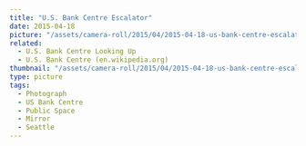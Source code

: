 ```yaml
---
title: "U.S. Bank Centre Escalator"
date: 2015-04-18
picture: "/assets/camera-roll/2015/04/2015-04-18-us-bank-centre-escalator/20150418_223250140_iOS.jpg"
related:
  - U.S. Bank Centre Looking Up
  - U.S. Bank Centre (en.wikipedia.org)
thumbnail: "/assets/camera-roll/2015/04/2015-04-18-us-bank-centre-escalator/20150418_223250140_iOS-thumbnail.jpg"
type: picture
tags:
  - Photograph
  - US Bank Centre
  - Public Space
  - Mirror
  - Seattle
---
```

